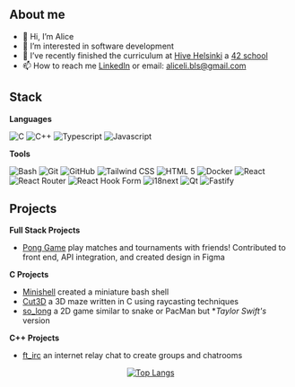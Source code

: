 <h2 align="left" >About me</h2>

- 👋 Hi, I’m Alice
- 👀 I’m interested in software development
- 🌱 I’ve recently finished the curriculum at [Hive Helsinki](https://www.hive.fi/en/) a [42 school](https://42.fr/en/homepage/)
- 📫 How to reach me [LinkedIn](www.linkedin.com/in/alicelimaunumaki) or email: aliceli.bls@gmail.com

<!---
allihive/allihive is a ✨ special ✨ repository because its `README.md` (this file) appears on your GitHub profile.
You can click the Preview link to take a look at your changes.
--->

<h2 align="left" >Stack</h2>
<b>Languages</b>

![C](https://img.shields.io/badge/C-A8B9CC.svg?style=for-the-badge&logo=C&logoColor=black)
![C++](https://img.shields.io/badge/C++-00599C.svg?style=for-the-badge&logo=C++&logoColor=white)
![Typescript](https://img.shields.io/badge/TypeScript-3178C6.svg?style=for-the-badge&logo=TypeScript&logoColor=white)
![Javascript](https://img.shields.io/badge/JavaScript-F7DF1E.svg?style=for-the-badge&logo=JavaScript&logoColor=black)

<b>Tools</b>

![Bash](https://img.shields.io/badge/GNU%20Bash-4EAA25.svg?style=for-the-badge&logo=GNU-Bash&logoColor=white)
![Git](https://img.shields.io/badge/Git-F05032.svg?style=for-the-badge&logo=Git&logoColor=white)
![GitHub](https://img.shields.io/badge/GitHub-181717.svg?style=for-the-badge&logo=GitHub&logoColor=white)
![Tailwind CSS](https://img.shields.io/badge/Tailwind%20CSS-06B6D4.svg?style=for-the-badge&logo=Tailwind-CSS&logoColor=white)
![HTML 5](https://img.shields.io/badge/HTML5-E34F26.svg?style=for-the-badge&logo=HTML5&logoColor=white)
![Docker](https://img.shields.io/badge/Docker-2496ED.svg?style=for-the-badge&logo=Docker&logoColor=white)
![React](https://img.shields.io/badge/React-61DAFB.svg?style=for-the-badge&logo=React&logoColor=black)
![React Router](https://img.shields.io/badge/React%20Router-CA4245.svg?style=for-the-badge&logo=React-Router&logoColor=white)
![React Hook Form](https://img.shields.io/badge/React%20Hook%20Form-EC5990.svg?style=for-the-badge&logo=React-Hook-Form&logoColor=white)
![i18next](https://img.shields.io/badge/i18next-26A69A.svg?style=for-the-badge&logo=i18next&logoColor=white)
![Qt](https://img.shields.io/badge/Qt-41CD52.svg?style=for-the-badge&logo=Qt&logoColor=white)
![Fastify](https://img.shields.io/badge/Fastify-000000.svg?style=for-the-badge&logo=Fastify&logoColor=white)

<h2>Projects</h2>
<b>Full Stack Projects </b>

  - [Pong Game](https://github.com/allihive/ft_transcendence) play matches and tournaments with friends! Contributed to front end, API integration, and created design in Figma

<b>C Projects</b>
  - [Minishell](https://github.com/allihive/minishell) created a miniature bash shell
  - [Cut3D](https://github.com/allihive/cub3d) a 3D maze written in C using raycasting techniques
  - [so_long](https://github.com/allihive/so_long) a 2D game similar to snake or PacMan but **Taylor Swift's* version
    
<b>C++ Projects</b>
  - [ft_irc](https://github.com/allihive/ft_irc) an internet relay chat to create groups and chatrooms

<div align="center">
  
[![Top Langs](https://github-readme-stats.vercel.app/api/top-langs/?username=allihive&layout=pie)](https://github.com/allihive/github-readme-stats)
</div>

</div>

</div>
